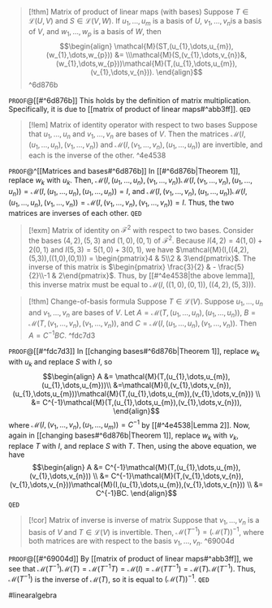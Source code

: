 > [!thm] Matrix of product of linear maps (with bases)
> Suppose $T \in \mathcal{L}(U,V)$ and $S \in \mathcal{L} (V,W)$. If $u_{1},\dots,u_{m}$ is a basis of $U$, $v_{1},\dots,v_{n}$is a basis of $V$, and $w_{1},\dots,w_{p}$ is a basis of $W$, then $$\begin{align}
> \mathcal{M}(ST,(u_{1},\dots,u_{m}),(w_{1},\dots,w_{p})) &= \\\mathcal{M}(S,(v_{1},\dots,v_{n})&,(w_{1},\dots,w_{p}))\mathcal{M}(T,(u_{1},\dots,u_{m}),(v_{1},\dots,v_{n})).
\end{align}$$ ^6d876b

`PROOF`@[[#^6d876b]]
This holds by the definition of matrix multiplication. Specifically, it is due to [[matrix of product of linear maps#^abb3ff]].
`QED`
> [!lem] Matrix of identity operator with respect to two bases
> Suppose that $u_{1},\dots,u_{n}$ and $v_{1},\dots,v_{n}$ are bases of $V$. Then the matrices $\mathcal{M}(I,(u_{1},\dots,u_{n}),(v_{1},\dots,v_{n}))$ and $\mathcal{M}(I,(v_{1},\dots,v_{n}),(u_{1},\dots,u_{n}))$ are invertible, and each is the inverse of the other. ^4e4538

`PROOF`@^[[Matrices and bases#^6d876b]]
In [[#^6d876b|Theorem 1]], replace $w_{k}$ with $u_{k}$. Then, $\mathcal{M}(I,(u_{1},\dots,u_{n}),(v_{1},\dots,v_{n}))\mathcal{M}(I,(v_{1},\dots,v_{n}),(u_{1},\dots,u_{n})) = \mathcal{M}(I,(u_{1},\dots,u_{n}),(u_{1},\dots,u_{n})) = I$, and $\mathcal{M}(I,(v_{1},\dots,v_{n}),(u_{1},\dots,u_{n}))\mathcal{M}(I,(u_{1},\dots,u_{n}),(v_{1},\dots,v_{n})) = \mathcal{M}(I,(v_{1},\dots,v_{n}),(v_{1},\dots,v_{n})) = I$. Thus, the two matrices are inverses of each other.
`QED`

>[!exm] Matrix of identity on $\mathcal{F}^2$ with respect to two bases.
>Consider the bases $(4,2),(5,3)$ and $(1,0),(0,1)$ of $\mathcal{F}^2$. Because $I(4,2) = 4(1,0) + 2(0,1)$ and $I(5,3) = 5(1,0) + 3(0,1)$, we have $\mathcal{M}(I,((4,2),(5,3)),((1,0),(0,1))) = \begin{pmatrix}4 & 5\\2 & 3\end{pmatrix}$. The inverse of this matrix is $\begin{pmatrix} \frac{3}{2} & - \frac{5}{2}\\-1 & 2\end{pmatrix}$. Thus, by [[#^4e4538|the above lemma]], this inverse matrix must be equal to $\mathcal{M}(I,((1,0),(0,1)),((4,2),(5,3)))$.

> [!thm] Change-of-basis formula
> Suppose $T \in \mathcal{L}(V)$. Suppose $u_{1},\dots,u_{n}$ and $v_{1},\dots,v_{n}$ are bases of $V$. Let $A = \mathcal{M}(T,(u_{1},\dots,u_{n}),(u_{1},\dots,u_{n}))$, $B = \mathcal{M}(T,(v_{1},\dots,v_{n}),(v_{1},\dots,v_{n}))$, and $C = \mathcal{M}(I,(u_{1},\dots,u_{n}),(v_{1},\dots,v_{n}))$. Then $A = C^{-1}BC$. ^fdc7d3

`PROOF`@[[#^fdc7d3]]
In [[changing bases#^6d876b|Theorem 1]], replace $w_{k}$ with $u_{k}$ and replace $S$ with $I$, so $$\begin{align}
A &= \mathcal{M}(T,(u_{1},\dots,u_{m}),(u_{1},\dots,u_{m}))\\ &=\mathcal{M}(I,(v_{1},\dots,v_{n}),(u_{1},\dots,u_{m}))\mathcal{M}(T,(u_{1},\dots,u_{m}),(v_{1},\dots,v_{n})) \\
&= C^{-1}\mathcal{M}(T,(u_{1},\dots,u_{m}),(v_{1},\dots,v_{n})),
\end{align}$$ where $\mathcal{M}(I,(v_{1},\dots,v_{n}),(u_{1},\dots,u_{m})) = C^{-1}$ by [[#^4e4538|Lemma 2]]. Now, again in [[changing bases#^6d876b|Theorem 1]], replace $w_{k}$ with $v_{k}$, replace $T$ with $I$, and replace $S$ with $T$. Then, using the above equation, we have $$\begin{align}
A &= C^{-1}\mathcal{M}(T,(u_{1},\dots,u_{m}),(v_{1},\dots,v_{n})) \\
&= C^{-1}\mathcal{M}(T,(v_{1},\dots,v_{n}),(v_{1},\dots,v_{n}))\mathcal{M}(I,(u_{1},\dots,u_{m}),(v_{1},\dots,v_{n})) \\
&= C^{-1}BC.
\end{align}$$
`QED`
> [!cor] Matrix of inverse is inverse of matrix
> Suppose that $v_{1},\dots,v_{n}$ is a basis of $V$ and $T \in \mathcal{L}(V)$ is invertible. Then, $\mathcal{M}(T^{-1}) = (\mathcal{M}(T))^{-1}$, where both matrices are with respect to the basis $v_{1},\dots,v_{n}$. ^69004d

`PROOF`@[[#^69004d]]
By [[matrix of product of linear maps#^abb3ff]], we see that $\mathcal{M}(T^{-1})\mathcal{M}(T) = \mathcal{M}(T^{-1}T) = \mathcal{M}(I) = \mathcal{M}(TT^{-1}) = \mathcal{M}(T)\mathcal{M}(T^{-1})$. Thus, $\mathcal{M}(T^{-1})$ is the inverse of $\mathcal{M}(T)$, so it is equal to $(\mathcal{M}(T))^{-1}$.
`QED`

#linearalgebra